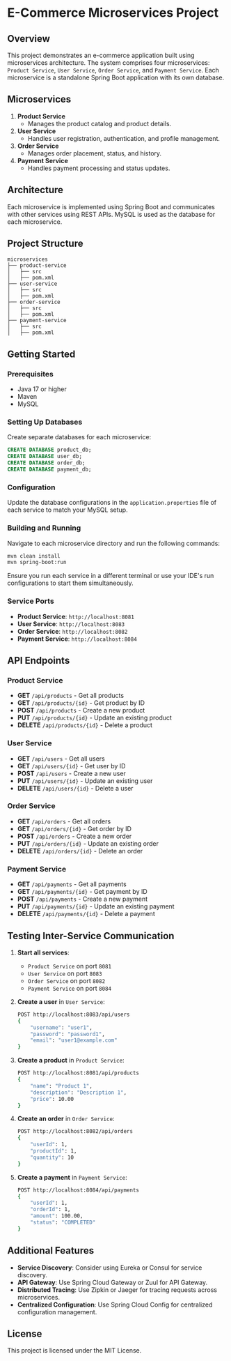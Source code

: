# E-Commerce Microservices Project

## Overview

This project demonstrates an e-commerce application built using microservices architecture. The system comprises four microservices: `Product Service`, `User Service`, `Order Service`, and `Payment Service`. Each microservice is a standalone Spring Boot application with its own database.

## Microservices

1. **Product Service**
    - Manages the product catalog and product details.
2. **User Service**
    - Handles user registration, authentication, and profile management.
3. **Order Service**
    - Manages order placement, status, and history.
4. **Payment Service**
    - Handles payment processing and status updates.

## Architecture

Each microservice is implemented using Spring Boot and communicates with other services using REST APIs. MySQL is used as the database for each microservice.

## Project Structure

```
microservices
├── product-service
│   ├── src
│   ├── pom.xml
├── user-service
│   ├── src
│   ├── pom.xml
├── order-service
│   ├── src
│   ├── pom.xml
├── payment-service
│   ├── src
│   ├── pom.xml
```

## Getting Started

### Prerequisites

- Java 17 or higher
- Maven
- MySQL

### Setting Up Databases

Create separate databases for each microservice:

```sql
CREATE DATABASE product_db;
CREATE DATABASE user_db;
CREATE DATABASE order_db;
CREATE DATABASE payment_db;
```

### Configuration

Update the database configurations in the `application.properties` file of each service to match your MySQL setup.

### Building and Running

Navigate to each microservice directory and run the following commands:

```bash
mvn clean install
mvn spring-boot:run
```

Ensure you run each service in a different terminal or use your IDE's run configurations to start them simultaneously.

### Service Ports

- **Product Service**: `http://localhost:8081`
- **User Service**: `http://localhost:8083`
- **Order Service**: `http://localhost:8082`
- **Payment Service**: `http://localhost:8084`

## API Endpoints

### Product Service

- **GET** `/api/products` - Get all products
- **GET** `/api/products/{id}` - Get product by ID
- **POST** `/api/products` - Create a new product
- **PUT** `/api/products/{id}` - Update an existing product
- **DELETE** `/api/products/{id}` - Delete a product

### User Service

- **GET** `/api/users` - Get all users
- **GET** `/api/users/{id}` - Get user by ID
- **POST** `/api/users` - Create a new user
- **PUT** `/api/users/{id}` - Update an existing user
- **DELETE** `/api/users/{id}` - Delete a user

### Order Service

- **GET** `/api/orders` - Get all orders
- **GET** `/api/orders/{id}` - Get order by ID
- **POST** `/api/orders` - Create a new order
- **PUT** `/api/orders/{id}` - Update an existing order
- **DELETE** `/api/orders/{id}` - Delete an order

### Payment Service

- **GET** `/api/payments` - Get all payments
- **GET** `/api/payments/{id}` - Get payment by ID
- **POST** `/api/payments` - Create a new payment
- **PUT** `/api/payments/{id}` - Update an existing payment
- **DELETE** `/api/payments/{id}` - Delete a payment

## Testing Inter-Service Communication

1. **Start all services**:
    - `Product Service` on port `8081`
    - `User Service` on port `8083`
    - `Order Service` on port `8082`
    - `Payment Service` on port `8084`

2. **Create a user** in `User Service`:
   ```bash
   POST http://localhost:8083/api/users
   {
       "username": "user1",
       "password": "password1",
       "email": "user1@example.com"
   }
   ```

3. **Create a product** in `Product Service`:
   ```bash
   POST http://localhost:8081/api/products
   {
       "name": "Product 1",
       "description": "Description 1",
       "price": 10.00
   }
   ```

4. **Create an order** in `Order Service`:
   ```bash
   POST http://localhost:8082/api/orders
   {
       "userId": 1,
       "productId": 1,
       "quantity": 10
   }
   ```

5. **Create a payment** in `Payment Service`:
   ```bash
   POST http://localhost:8084/api/payments
   {
       "userId": 1,
       "orderId": 1,
       "amount": 100.00,
       "status": "COMPLETED"
   }
   ```

## Additional Features

- **Service Discovery**: Consider using Eureka or Consul for service discovery.
- **API Gateway**: Use Spring Cloud Gateway or Zuul for API Gateway.
- **Distributed Tracing**: Use Zipkin or Jaeger for tracing requests across microservices.
- **Centralized Configuration**: Use Spring Cloud Config for centralized configuration management.

## License

This project is licensed under the MIT License.

